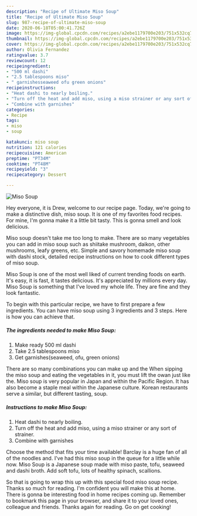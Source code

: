 ```yaml
---
description: "Recipe of Ultimate Miso Soup"
title: "Recipe of Ultimate Miso Soup"
slug: 987-recipe-of-ultimate-miso-soup
date: 2020-06-18T05:00:41.726Z
image: https://img-global.cpcdn.com/recipes/a2ebe1179700e203/751x532cq70/miso-soup-recipe-main-photo.jpg
thumbnail: https://img-global.cpcdn.com/recipes/a2ebe1179700e203/751x532cq70/miso-soup-recipe-main-photo.jpg
cover: https://img-global.cpcdn.com/recipes/a2ebe1179700e203/751x532cq70/miso-soup-recipe-main-photo.jpg
author: Olivia Fernandez
ratingvalue: 3.7
reviewcount: 12
recipeingredient:
- "500 ml dashi"
- "2.5 tablespoons miso"
- " garnishesseaweed ofu green onions"
recipeinstructions:
- "Heat dashi to nearly boiling."
- "Turn off the heat and add miso, using a miso strainer or any sort of strainer."
- "Combine with garnishes"
categories:
- Recipe
tags:
- miso
- soup

katakunci: miso soup 
nutrition: 121 calories
recipecuisine: American
preptime: "PT34M"
cooktime: "PT48M"
recipeyield: "3"
recipecategory: Dessert

---
```



![Miso Soup](https://img-global.cpcdn.com/recipes/a2ebe1179700e203/751x532cq70/miso-soup-recipe-main-photo.jpg)

Hey everyone, it is Drew, welcome to our recipe page. Today, we're going to make a distinctive dish, miso soup. It is one of my favorites food recipes. For mine, I'm gonna make it a little bit tasty. This is gonna smell and look delicious.

Miso soup doesn&#39;t take me too long to make. There are so many vegetables you can add in miso soup such as shiitake mushroom, daikon, other mushrooms, leafy greens, etc. Simple and savory homemade miso soup with dashi stock, detailed recipe instructions on how to cook different types of miso soup.

Miso Soup is one of the most well liked of current trending foods on earth. It's easy, it is fast, it tastes delicious. It's appreciated by millions every day. Miso Soup is something that I've loved my whole life. They are fine and they look fantastic.


To begin with this particular recipe, we have to first prepare a few ingredients. You can have miso soup using 3 ingredients and 3 steps. Here is how you can achieve that.

<!--inarticleads1-->

##### The ingredients needed to make Miso Soup:

1. Make ready 500 ml dashi
1. Take 2.5 tablespoons miso
1. Get  garnishes(seaweed, ofu, green onions)


There are so many combinations you can make up and the When sipping the miso soup and eating the vegetables in it, you must lift the owan just like the. Miso soup is very popular in Japan and within the Pacific Region. It has also become a staple meal within the Japanese culture. Korean restaurants serve a similar, but different tasting, soup. 

<!--inarticleads2-->

##### Instructions to make Miso Soup:

1. Heat dashi to nearly boiling.
1. Turn off the heat and add miso, using a miso strainer or any sort of strainer.
1. Combine with garnishes


Choose the method that fits your time available! Barclay is a huge fan of all of the noodles and. I&#39;ve had this miso soup in the queue for a little while now. Miso Soup is a Japanese soup made with miso paste, tofu, seaweed and dashi broth. Add soft tofu, lots of healthy spinach, scallions. 

So that is going to wrap this up with this special food miso soup recipe. Thanks so much for reading. I'm confident you will make this at home. There is gonna be interesting food in home recipes coming up. Remember to bookmark this page in your browser, and share it to your loved ones, colleague and friends. Thanks again for reading. Go on get cooking!
